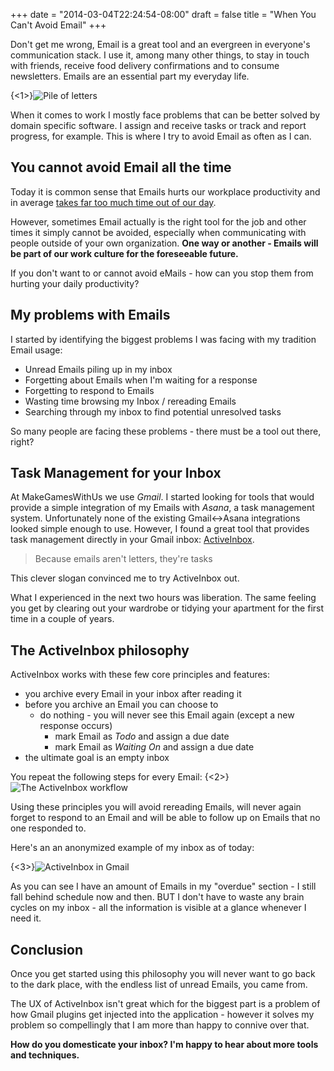 +++
date = "2014-03-04T22:24:54-08:00"
draft = false
title = "When You Can't Avoid Email"
+++

Don't get me wrong, Email is a great tool and an evergreen in everyone's communication stack. I use it, among many other things, to stay in touch with friends, receive food delivery confirmations and to consume newsletters. Emails are an essential part my everyday life.

{<1>}![Pile of letters](http://puu.sh/7idbF.jpg)

When it comes to work I mostly face problems that can be better solved by domain specific software. I assign and receive tasks or track and report progress, for example. This is where I try to avoid Email as often as I can.

You cannot avoid Email all the time
------------------------------

Today it is common sense that Emails hurts our workplace productivity and in average [takes far too much time out of our day](http://http://www.inc.com/news/articles/201103/workers-spend-half-day-being-unproductive.html).

However, sometimes Email actually is the right tool for the job and other times it simply cannot be avoided, especially when communicating with people outside of your own organization. **One way or another - Emails will be part of our work culture for the foreseeable future.**

If you don't want to or cannot avoid eMails - how can you stop them from hurting your daily productivity?

My problems with Emails
--------------------

I started by identifying the biggest problems I was facing with my tradition Email usage:

* Unread Emails piling up in my inbox
* Forgetting about Emails when I'm waiting for a response
* Forgetting to respond to Emails
* Wasting time browsing my Inbox / rereading Emails
* Searching through my inbox to find potential unresolved tasks
 
So many people are facing these problems - there must be a tool out there, right?

Task Management for your Inbox
----------------------
At MakeGamesWithUs we use *Gmail*. I started looking for tools that would provide a simple integration of my Emails with *Asana*, a task management system. 
Unfortunately none of the existing Gmail<->Asana integrations looked simple enough to use. However, I found a great tool that provides task management directly in your Gmail inbox:  [ActiveInbox](http://www.activeinboxhq.com/).

> Because emails aren't letters,
they're tasks

This clever slogan convinced me to try ActiveInbox out.

What I experienced in the next two hours was liberation. The same feeling you get by clearing out your wardrobe or tidying your apartment for the first time in a couple of years.

The ActiveInbox philosophy
--------------------
ActiveInbox works with these few core principles and features:

* you archive every Email in your inbox after reading it
* before you archive an Email you can choose to
  * do nothing - you will never see this Email again (except a new response occurs)
    * mark Email as *Todo* and assign a due date
    * mark Email as *Waiting On* and assign a due date
* the ultimate goal is an empty inbox

You repeat the following steps for every Email:
{<2>}![The ActiveInbox workflow](http://puu.sh/7iNvX.png)

Using these principles you will avoid rereading Emails, will never again forget to respond to an Email and will be able to follow up on Emails that no one responded to.

Here's an an anonymized example of my inbox as of today:

{<3>}![ActiveInbox in Gmail](http://puu.sh/7iwjR.png)

As you can see I have an amount of Emails in my "overdue" section - I still fall behind schedule now and then.
BUT I don't have to waste any brain cycles on my inbox - all the information is visible at a glance whenever I need it.

Conclusion
----------

Once you get started using this philosophy you will never want to go back to the dark place, with the endless list of unread Emails, you came from.

The UX of ActiveInbox isn't great which for the biggest part is a problem of how Gmail plugins get injected into the application - however it solves my problem so compellingly that I am more than happy to connive over that.

**How do you domesticate your inbox? I'm happy to hear about more tools and techniques.**